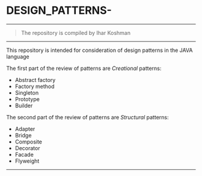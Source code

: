 # DESIGN_PATTERNS-
-------------------
> The repository is compiled by Ihar Koshman
***
This repository is intended for consideration of design patterns in the JAVA language

The first part of the review of patterns are _Creational_ patterns:

- Abstract factory
- Factory method
- Singleton
- Prototype
- Builder

The second part of the review of patterns are _Structural_ patterns:

- Adapter
- Bridge
- Composite
- Decorator
- Facade
- Flyweight

***